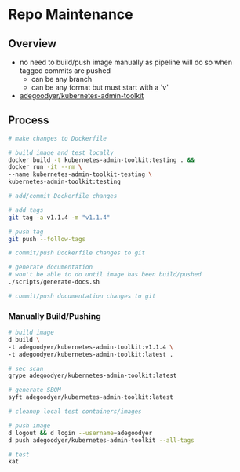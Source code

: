 # Repo Maintenance

## Overview
- no need to build/push image manually as pipeline will do so when tagged commits are pushed
  - can be any branch
  - can be any format but must start with a 'v'
- [adegoodyer/kubernetes-admin-toolkit](https://hub.docker.com/repository/docker/adegoodyer/kubernetes-admin-toolkit)

## Process
```bash
# make changes to Dockerfile

# build image and test locally
docker build -t kubernetes-admin-toolkit:testing . &&
docker run -it --rm \
--name kubernetes-admin-toolkit-testing \
kubernetes-admin-toolkit:testing

# add/commit Dockerfile changes

# add tags
git tag -a v1.1.4 -m "v1.1.4"

# push tag
git push --follow-tags

# commit/push Dockerfile changes to git

# generate documentation
# won't be able to do until image has been build/pushed
./scripts/generate-docs.sh

# commit/push documentation changes to git
```

### Manually Build/Pushing

```bash
# build image
d build \
-t adegoodyer/kubernetes-admin-toolkit:v1.1.4 \
-t adegoodyer/kubernetes-admin-toolkit:latest .

# sec scan
grype adegoodyer/kubernetes-admin-toolkit:latest

# generate SBOM
syft adegoodyer/kubernetes-admin-toolkit:latest

# cleanup local test containers/images

# push image
d logout && d login --username=adegoodyer
d push adegoodyer/kubernetes-admin-toolkit --all-tags

# test
kat
```
